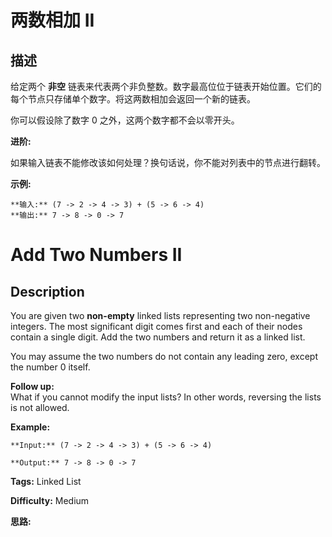 # 两数相加 II

## 描述

给定两个 **非空** 链表来代表两个非负整数。数字最高位位于链表开始位置。它们的每个节点只存储单个数字。将这两数相加会返回一个新的链表。



你可以假设除了数字 0 之外，这两个数字都不会以零开头。

**进阶:**

如果输入链表不能修改该如何处理？换句话说，你不能对列表中的节点进行翻转。

**示例:**

    
    
    **输入:** (7 -> 2 -> 4 -> 3) + (5 -> 6 -> 4)
    **输出:** 7 -> 8 -> 0 -> 7
    



# Add Two Numbers II

## Description



You are given two **non-empty** linked lists representing two non-negative integers. The most significant digit comes first and each of their nodes contain a single digit. Add the two numbers and return it as a linked list.

You may assume the two numbers do not contain any leading zero, except the number 0 itself.

**Follow up:**  
What if you cannot modify the input lists? In other words, reversing the lists is not allowed.

**Example:**

    
    
    **Input:** (7 -> 2 -> 4 -> 3) + (5 -> 6 -> 4)
    **Output:** 7 -> 8 -> 0 -> 7
    


**Tags:** Linked List

**Difficulty:** Medium

**思路:**
